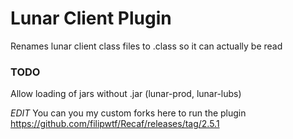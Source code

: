 # Lunar Client Plugin

Renames lunar client class files to .class so it can actually be read

### TODO 
Allow loading of jars without .jar (lunar-prod, lunar-lubs)

*EDIT* You can you my custom forks here to run the plugin https://github.com/filipwtf/Recaf/releases/tag/2.5.1
